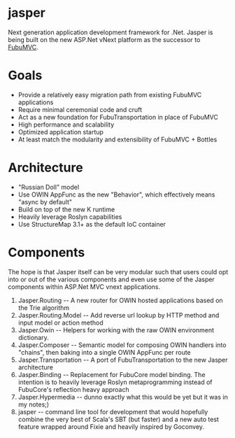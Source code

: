 jasper
======

Next generation application development framework for .Net. Jasper is being built on the new ASP.Net vNext platform as the successor to [FubuMVC](https://github.com/DarthFubuMVC/fubumvc).

Goals
=====
* Provide a relatively easy migration path from existing FubuMVC applications
* Require minimal ceremonial code and cruft
* Act as a new foundation for FubuTransportation in place of FubuMVC
* High performance and scalability
* Optimized application startup
* At least match the modularity and extensibility of FubuMVC + Bottles


Architecture
============
* "Russian Doll" model
* Use OWIN AppFunc as the new "Behavior", which effectively means "async by default"
* Build on top of the new K runtime
* Heavily leverage Roslyn capabilities
* Use StructureMap 3.1+ as the default IoC container


Components
==========

The hope is that Jasper itself can be very modular such that users could opt into or out of the various components and even use some of the Jasper components within ASP.Net MVC vnext applications.

1. Jasper.Routing -- A new router for OWIN hosted applications based on the Trie algorithm
2. Jasper.Routing.Model -- Add reverse url lookup by HTTP method and input model or action method
2. Jasper.Owin -- Helpers for working with the raw OWIN environment dictionary. 
3. Jasper.Composer -- Semantic model for composing OWIN handlers into "chains", then baking into a single OWIN AppFunc per route
4. Jasper.Transportation -- A port of FubuTransportation to the new Jasper architecture
5. Jasper.Binding -- Replacement for FubuCore model binding. The intention is to heavily leverage Roslyn metaprogramming instead of FubuCore's reflection heavy approach
6. Jasper.Hypermedia -- dunno exactly what this would be yet but it was in my notes;)
7. jasper -- command line tool for development that would hopefully combine the very best of Scala's SBT (but faster) and a new auto test feature wrapped around Fixie and heavily inspired by Goconvey.


